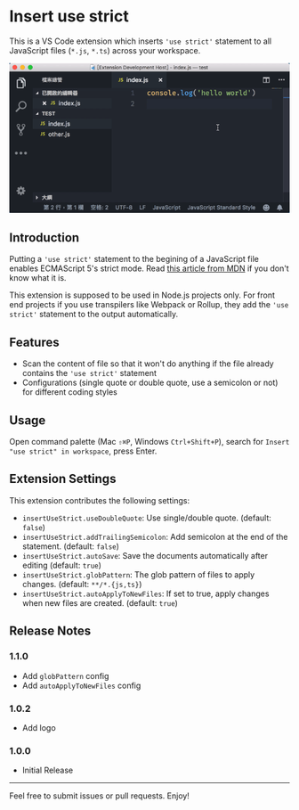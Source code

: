 # Insert use strict

This is a VS Code extension which inserts `'use strict'` statement to all JavaScript files (`*.js`, `*.ts`) across your workspace.

![Show case](images/showcase.gif)

## Introduction

Putting a `'use strict'` statement to the begining of a JavaScript file enables ECMAScript 5's strict mode. Read [this article from MDN](https://developer.mozilla.org/en-US/docs/Web/JavaScript/Reference/Strict_mode) if you don't know what it is.

This extension is supposed to be used in Node.js projects only. For front end projects if you use transpilers like Webpack or Rollup, they add the `'use strict'` statement to the output automatically.

## Features

- Scan the content of file so that it won't do anything if the file already contains the `'use strict'` statement
- Configurations (single quote or double quote, use a semicolon or not) for different coding styles

## Usage

Open command palette (Mac `⇧⌘P`, Windows `Ctrl+Shift+P`), search for `Insert "use strict" in workspace`, press Enter.

## Extension Settings

This extension contributes the following settings:

- `insertUseStrict.useDoubleQuote`: Use single/double quote. (default: `false`)
- `insertUseStrict.addTrailingSemicolon`: Add semicolon at the end of the statement. (default: `false`)
- `insertUseStrict.autoSave`: Save the documents automatically after editing (default: `true`)
- `insertUseStrict.globPattern`: The glob pattern of files to apply changes. (default: `**/*.{js,ts}`)
- `insertUseStrict.autoApplyToNewFiles`: If set to true, apply changes when new files are created. (default: `true`)

## Release Notes

### 1.1.0

- Add `globPattern` config
- Add `autoApplyToNewFiles` config

### 1.0.2

- Add logo

### 1.0.0

- Initial Release

---

Feel free to submit issues or pull requests. Enjoy!
